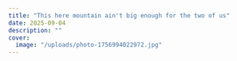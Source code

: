 ```yaml
---
title: "This here mountain ain't big enough for the two of us"
date: 2025-09-04
description: ""
cover:
  image: "/uploads/photo-1756994022972.jpg"
---
```


